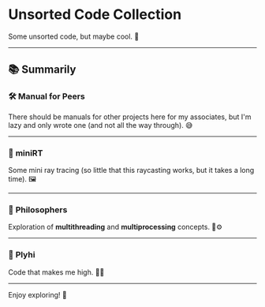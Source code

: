 # Unsorted Code Collection

Some unsorted code, but maybe cool. 🙂

---

## 📚 **Summarily**

### 🛠️ **Manual for Peers**
There should be manuals for other projects here for my associates, but I'm lazy and only wrote one (and not all the way through). 😅

---

### 🌟 **miniRT**
Some mini ray tracing (so little that this raycasting works, but it takes a long time). 🖼️

---

### 🤔 **Philosophers**
Exploration of **multithreading** and **multiprocessing** concepts. 🧵⚙️

---

### 🎨 **Plyhi**
Code that makes me high. 🚀✨

---

Enjoy exploring! 🚀
